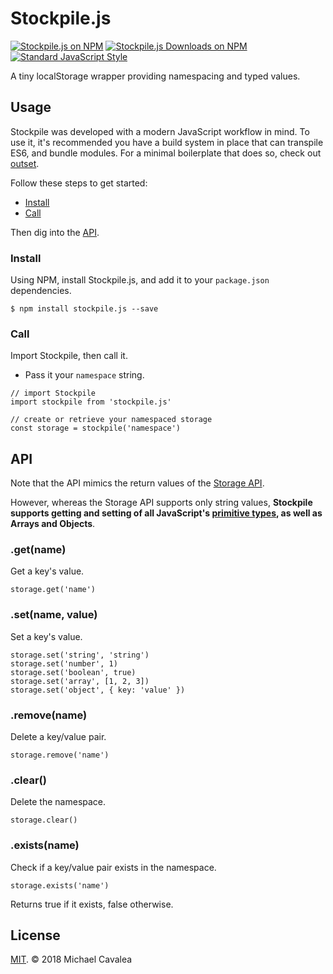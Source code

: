 # Stockpile.js

[![Stockpile.js on NPM](https://img.shields.io/npm/v/stockpile.js.svg?style=flat-square)](https://www.npmjs.com/package/stockpile.js) [![Stockpile.js Downloads on NPM](https://img.shields.io/npm/dm/stockpile.js.svg?style=flat-square)](https://www.npmjs.com/package/stockpile.js) [![Standard JavaScript Style](https://img.shields.io/badge/code_style-standard-brightgreen.svg?style=flat-square)](http://standardjs.com/)

A tiny localStorage wrapper providing namespacing and typed values.

## Usage

Stockpile was developed with a modern JavaScript workflow in mind. To use it, it's recommended you have a build system in place that can transpile ES6, and bundle modules. For a minimal boilerplate that does so, check out [outset](https://github.com/callmecavs/outset).

Follow these steps to get started:

* [Install](#install)
* [Call](#call)

Then dig into the [API](#api).

### Install

Using NPM, install Stockpile.js, and add it to your `package.json` dependencies.

```
$ npm install stockpile.js --save
```

### Call

Import Stockpile, then call it.

* Pass it your `namespace` string.

```es6
// import Stockpile
import stockpile from 'stockpile.js'

// create or retrieve your namespaced storage
const storage = stockpile('namespace')
```

## API

Note that the API mimics the return values of the [Storage API](https://developer.mozilla.org/en-US/docs/Web/API/Storage).

However, whereas the Storage API supports only string values, **Stockpile supports getting and setting of all JavaScript's [primitive types](https://developer.mozilla.org/en-US/docs/Glossary/Primitive), as well as Arrays and Objects**.

### .get(name)

Get a key's value.

```es6
storage.get('name')
```

### .set(name, value)

Set a key's value.

```es6
storage.set('string', 'string')
storage.set('number', 1)
storage.set('boolean', true)
storage.set('array', [1, 2, 3])
storage.set('object', { key: 'value' })
```

### .remove(name)

Delete a key/value pair.

```es6
storage.remove('name')
```

### .clear()

Delete the namespace.

```es6
storage.clear()
```

### .exists(name)

Check if a key/value pair exists in the namespace.

```es6
storage.exists('name')
```

Returns true if it exists, false otherwise.

## License

[MIT](https://opensource.org/licenses/MIT). © 2018 Michael Cavalea
